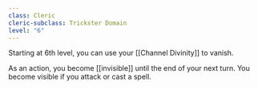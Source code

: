 ```yaml
---
class: Cleric
cleric-subclass: Trickster Domain
level: "6"
---
```



Starting at 6th level, you can use your [[Channel Divinity]] to vanish.

As an action, you become [[invisible]] until the end of your next turn. You become visible if you attack or cast a spell.